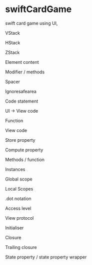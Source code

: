 # swiftCardGame
swift card game using UI, 

VStack

HStack

ZStack 

Element content

Modifier / methods

Spacer

Ignoresafearea

Code statement

UI  ->  View code 

Function 

View code 

Store property

Compute property

Methods / function

Instances

Global scope 

Local Scopes 

.dot notation

Access level

View protocol

Initialiser 

Closure 

Trailing closure

State property / state property wrapper



















